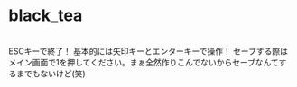 # black_tea
<br>ESCキーで終了！
基本的には矢印キーとエンターキーで操作！
セーブする際はメイン画面で1を押してください。まぁ全然作りこんでないからセーブなんてするまでもないけど(笑)</br>
